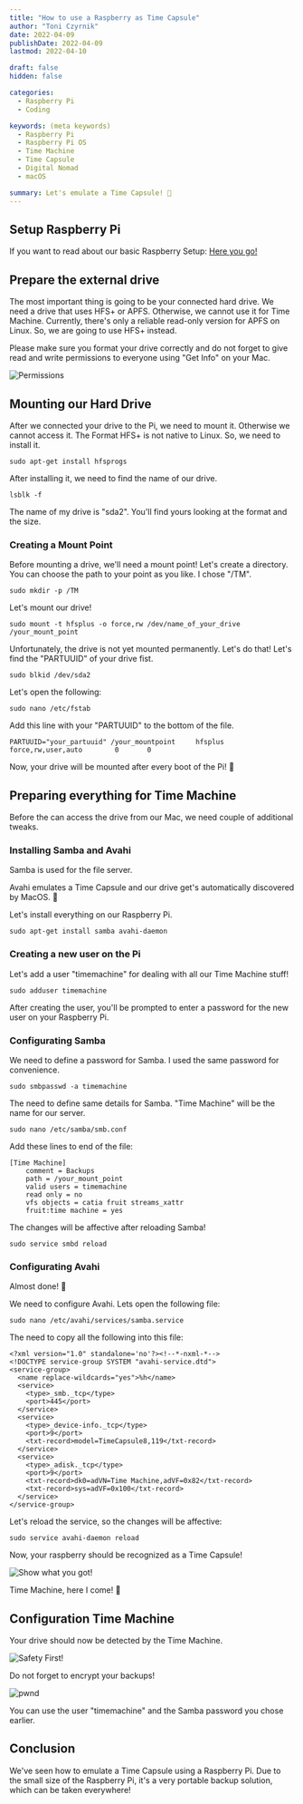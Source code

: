 ```yaml
---
title: "How to use a Raspberry as Time Capsule"
author: "Toni Czyrnik"
date: 2022-04-09
publishDate: 2022-04-09
lastmod: 2022-04-10

draft: false
hidden: false

categories:
  - Raspberry Pi
  - Coding

keywords: (meta keywords)
  - Raspberry Pi
  - Raspberry Pi OS
  - Time Machine
  - Time Capsule
  - Digital Nomad
  - macOS

summary: Let's emulate a Time Capsule! 🚀
---
```



## Setup Raspberry Pi

If you want to read about our basic Raspberry Setup: [Here you go!](https://czyrnik.me/blog/how-to-set-up-a-raspberry-pi/)
	
## Prepare the external drive

The most important thing is going to be your connected hard drive. We need a drive that uses HFS+ or APFS. Otherwise, we cannot use it for Time Machine. Currently, there's only a reliable read-only version for APFS on Linux. So, we are going to use HFS+ instead. 

Please make sure you format your drive correctly and do not forget to give read and write permissions to everyone using "Get Info" on your Mac.

![Permissions](./permissions.png)

## Mounting our Hard Drive

After we connected your drive to the Pi, we need to mount it. Otherwise we cannot access it. The Format HFS+ is not native to Linux. So, we need to install it.

	sudo apt-get install hfsprogs

After installing it, we need to find the name of our drive.
	
	lsblk -f

The name of my drive is "sda2". You'll find yours looking at the format and the size.

### Creating a Mount Point

Before mounting a drive, we'll need a mount point! Let's create a directory. You can choose the path to your point as you like. I chose "/TM".

	sudo mkdir -p /TM

Let's mount our drive!
	
	sudo mount -t hfsplus -o force,rw /dev/name_of_your_drive /your_mount_point

Unfortunately, the drive is not yet mounted permanently. Let's do that! Let's find the "PARTUUID" of your drive fist. 

	sudo blkid /dev/sda2
	
Let's open the following:

	sudo nano /etc/fstab

Add this line with your "PARTUUID" to the bottom of the file.

	PARTUUID="your_partuuid" /your_mountpoint     hfsplus force,rw,user,auto        0       0

Now, your drive will be mounted after every boot of the Pi! 🤯

## Preparing everything for Time Machine

Before the can access the drive from our Mac, we need couple of additional tweaks.

### Installing Samba and Avahi

Samba is used for the file server. 

Avahi emulates a Time Capsule and our drive get's automatically discovered by MacOS. 🔎

Let's install everything on our Raspberry Pi.

	sudo apt-get install samba avahi-daemon

### Creating a new user on the Pi

Let's add a user "timemachine" for dealing with all our Time Machine stuff! 

	sudo adduser timemachine

After creating the user, you'll be prompted to enter a password for the new user on your Raspberry Pi.

### Configurating Samba

We need to define a password for Samba. I used the same password for convenience.

	sudo smbpasswd -a timemachine

The need to define same details for Samba. "Time Machine" will be the name for our server. 

	sudo nano /etc/samba/smb.conf

Add these lines to end of the file:

	[Time Machine]
		comment = Backups
		path = /your_mount_point
		valid users = timemachine
		read only = no
		vfs objects = catia fruit streams_xattr
		fruit:time machine = yes
 
The changes will be affective after reloading Samba!

	sudo service smbd reload

### Configurating Avahi

Almost done! 🙂

We need to configure Avahi. Lets open the following file:

	sudo nano /etc/avahi/services/samba.service

The need to copy all the following into this file:

	<?xml version="1.0" standalone='no'?><!--*-nxml-*-->
	<!DOCTYPE service-group SYSTEM "avahi-service.dtd">
	<service-group>
	  <name replace-wildcards="yes">%h</name>
	  <service>
	    <type>_smb._tcp</type>
	    <port>445</port>
	  </service>
	  <service>
	    <type>_device-info._tcp</type>
	    <port>9</port>
	    <txt-record>model=TimeCapsule8,119</txt-record>
	  </service>
	  <service>
	    <type>_adisk._tcp</type>
	    <port>9</port>
	    <txt-record>dk0=adVN=Time Machine,adVF=0x82</txt-record>
	    <txt-record>sys=adVF=0x100</txt-record>
	  </service>
	</service-group>

Let's reload the service, so the changes will be affective:

	sudo service avahi-daemon reload

Now, your raspberry should be recognized as a Time Capsule!

![Show what you got!](./time_capsule.png)

Time Machine, here I come! 🚀

## Configuration Time Machine

Your drive should now be detected by the Time Machine. 

![Safety First!](./time_machine.png)

Do not forget to encrypt your backups!

![pwnd](./connect.png)

You can use the user "timemachine" and the Samba password you chose earlier.

## Conclusion

We've seen how to emulate a Time Capsule using a Raspberry Pi. Due to the small size of the Raspberry Pi, it's a very portable backup solution, which can be taken everywhere!